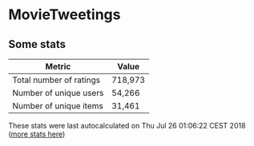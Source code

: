 # MovieTweetings
## Some stats

Metric | Value
--- | ---
Total number of ratings                 | 718,973
Number of unique users                  | 54,266
Number of unique items                  | 31,461
These stats were last autocalculated on Thu Jul 26 01:06:22 CEST 2018  ([more stats here](./stats.md))

